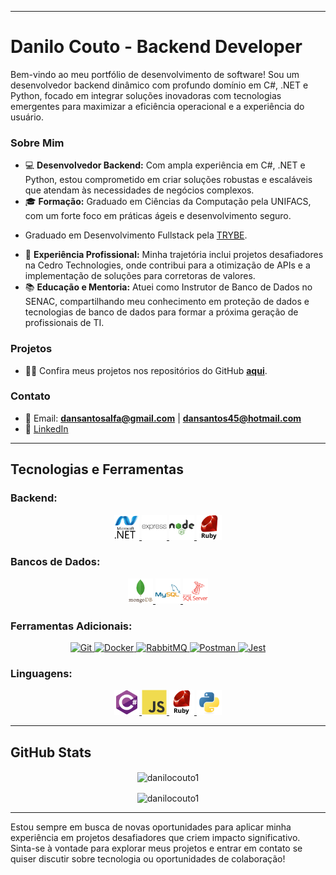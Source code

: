 
---

# Danilo Couto - Backend Developer

Bem-vindo ao meu portfólio de desenvolvimento de software! Sou um desenvolvedor backend dinâmico com profundo domínio em C#, .NET e Python, focado em integrar soluções inovadoras com tecnologias emergentes para maximizar a eficiência operacional e a experiência do usuário.

### Sobre Mim

- 💻 **Desenvolvedor Backend:** Com ampla experiência em C#, .NET e Python, estou comprometido em criar soluções robustas e escaláveis que atendam às necessidades de negócios complexos.
- 🎓 **Formação:** Graduado em Ciências da Computação pela UNIFACS, com um forte foco em práticas ágeis e desenvolvimento seguro.
* Graduado em Desenvolvimento Fullstack pela [TRYBE](https://www.betrybe.com/).
- 🏢 **Experiência Profissional:** Minha trajetória inclui projetos desafiadores na Cedro Technologies, onde contribui para a otimização de APIs e a implementação de soluções para corretoras de valores.
- 📚 **Educação e Mentoria:** Atuei como Instrutor de Banco de Dados no SENAC, compartilhando meu conhecimento em proteção de dados e tecnologias de banco de dados para formar a próxima geração de profissionais de TI.

### Projetos

- 👨‍💻 Confira meus projetos nos repositórios do GitHub **[aqui](https://github.com/danilocouto1?tab=repositories)**.

### Contato

- 📧 Email: **dansantosalfa@gmail.com** | **dansantos45@hotmail.com**
- 🔗 [LinkedIn](https://www.linkedin.com/in/danilocoutopsantos/)

---

## Tecnologias e Ferramentas

### Backend:

<p align="center">
    <a href="https://dotnet.microsoft.com/" target="_blank">
        <img src="https://raw.githubusercontent.com/devicons/devicon/master/icons/dot-net/dot-net-original-wordmark.svg" alt=".NET" width="40" height="40"/>
    </a>
    <a href="https://expressjs.com" target="_blank">
        <img src="https://raw.githubusercontent.com/devicons/devicon/master/icons/express/express-original-wordmark.svg" alt="Express.js" width="40" height="40"/>
    </a>
    <a href="https://nodejs.org" target="_blank">
        <img src="https://raw.githubusercontent.com/devicons/devicon/master/icons/nodejs/nodejs-original-wordmark.svg" alt="Node.js" width="40" height="40"/>
    </a>
    <a href="https://rubyonrails.org/" target="_blank">
        <img src="https://raw.githubusercontent.com/devicons/devicon/master/icons/ruby/ruby-original-wordmark.svg" alt="Ruby on Rails" width="40" height="40"/>
    </a>
</p>

### Bancos de Dados:

<p align="center">
    <a href="https://www.mongodb.com/" target="_blank">
        <img src="https://raw.githubusercontent.com/devicons/devicon/master/icons/mongodb/mongodb-original-wordmark.svg" alt="MongoDB" width="40" height="40"/>
    </a>
    <a href="https://www.mysql.com/" target="_blank">
        <img src="https://raw.githubusercontent.com/devicons/devicon/master/icons/mysql/mysql-original-wordmark.svg" alt="MySQL" width="40" height="40"/> 
    </a>
    <a href="https://www.microsoft.com/en-us/sql-server" target="_blank">
        <img src="https://raw.githubusercontent.com/devicons/devicon/master/icons/microsoftsqlserver/microsoftsqlserver-plain-wordmark.svg" alt="SQL Server" width="40" height="40"/>
    </a>
</p>

### Ferramentas Adicionais:

<p align="center">
    <a href="https://git-scm.com/" target="_blank">
        <img src="https://www.vectorlogo.zone/logos/git-scm/git-scm-icon.svg" alt="Git" width="40" height="40"/>
    </a>
    <a href="https://www.docker.com/" target="_blank">
        <img src="https://www.vectorlogo.zone/logos/docker/docker-icon.svg" alt="Docker" width="40" height="40"/>
    </a>
    <a href="https://www.rabbitmq.com/" target="_blank">
        <img src="https://www.vectorlogo.zone/logos/rabbitmq/rabbitmq-icon.svg" alt="RabbitMQ" width="40" height="40"/>
    </a>
    <a href="https://postman.com" target="_blank"> 
        <img src="https://www.vectorlogo.zone/logos/getpostman/getpostman-icon.svg" alt="Postman" width="40" height="40"/>
    </a>
    <a href="https://jestjs.io" target="_blank">
        <img src="https://www.vectorlogo.zone/logos/jestjsio/jestjsio-icon.svg" alt="Jest" width="40" height="40"/>
    </a> 
</p>

### Linguagens:

<p align="center">
    <a href="https://docs.microsoft.com/en-us/dotnet/csharp/" target="_blank">
        <img src="https://raw.githubusercontent.com/devicons/devicon/master/icons/csharp/csharp-original.svg" alt="C#" width="40" height="40"/>
    </a>
    <a href="https://developer.mozilla.org/en-US/docs/Web/JavaScript" target="_blank"> 
        <img src="https://raw.githubusercontent.com/devicons/devicon/master/icons/javascript/javascript-original.svg" alt="JavaScript" width="40" height="40"/> 
    </a>
    <a href="https://www.ruby-lang.org/" target="_blank">
        <img src="https://raw.githubusercontent.com/devicons/devicon/master/icons/ruby/ruby-original-wordmark.svg" alt="Ruby" width="40" height="40"/>
    </a>
    <a href="https://www.python.org/" target="_blank">
        <img src="https://raw.githubusercontent.com/devicons/devicon/master/icons/python/python-original.svg" alt="Python" width="40" height="40"/>
    </a>
</p>

---

## GitHub Stats

<p align="center">
  <img align="center" src="https://github-readme-stats.vercel.app/api/top-langs?username=danilocouto1&show_icons=true&theme=onedark&locale=en&layout=compact" alt="danilocouto1" />
</p>
<p align="center">
  <img align="center" src="https://github-profile-trophy.vercel.app/?username=danilocouto1&theme=onedark&row=2&column=3&no-frame=true&margin-h=15&margin-w=15" alt="danilocouto1" />
</p>

---

Estou sempre em busca de novas oportunidades para aplicar minha experiência em projetos desafiadores que criem impacto significativo. Sinta-se à vontade para explorar meus projetos e entrar em contato se quiser discutir sobre tecnologia ou oportunidades de colaboração!
